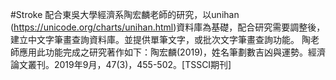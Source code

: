 #Stroke
配合東吳大學經濟系陶宏麟老師的研究，以unihan (https://unicode.org/charts/unihan.html)資料庫為基礎，配合研究需要調整後，建立中文字筆畫查詢資料庫。並提供單筆文字，或批次文字筆畫查詢功能。
陶老師應用此功能完成之研究著作如下：陶宏麟(2019)，姓名筆劃數吉凶與運勢。經濟論文叢刊。2019年9月，47(3)，455-502。[TSSCI期刊]

